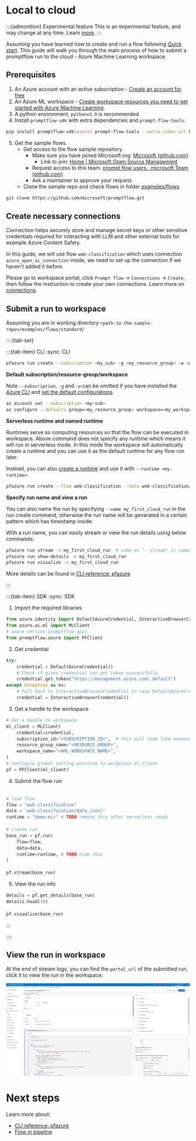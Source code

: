 # Local to cloud

:::{admonition} Experimental feature
This is an experimental feature, and may change at any time. Learn [more](https://aka.ms/azuremlexperimental).
:::

Assuming you have learned how to create and run a flow following [Quick start](../local/quick-start.md). This guide will walk you through the main process of how to submit a promptflow run to the cloud - Azure Machine Learning workspace.

## Prerequisites

1. An Azure account with an active subscription - [Create an account for free](https://azure.microsoft.com/free/?WT.mc_id=A261C142F)
2. An Azure ML workspace - [Create workspace resources you need to get started with Azure Machine Learning](https://learn.microsoft.com/en-us/azure/machine-learning/quickstart-create-resources).
3. A python environment, `python=3.9` is recommended.
4. Install `promptflow-sdk` with extra dependencies and `prompt-flow-tools`.
```sh
pip install promptflow-sdk[azure] prompt-flow-tools --extra-index-url https://azuremlsdktestpypi.azureedge.net/promptflow/
```
5. Get the sample flows. 
   - Get access to the flow sample repository.
        - Make sure you have joined Microsoft org: [Microsoft (github.com)](https://github.com/microsoft)
          - Link to join: [Home | Microsoft Open Source Management](https://repos.opensource.microsoft.com/)
        - Request access to this team: [prompt flow users · microsoft Team (github.com)](https://github.com/orgs/microsoft/teams/prompt-flow-users)
        - Ask a maintainer to approve your request.
    - Clone the sample repo and check flows in folder [examples/flows](https://github.com/microsoft/promptflow/tree/main/examples/flows).
```sh
git clone https://github.com/microsoft/promptflow.git
```

## Create necessary connections
Connection helps securely store and manage secret keys or other sensitive credentials required for interacting with LLM and other external tools for example Azure Content Safety.

In this guide, we will use flow `web-classification` which uses connection `azure_open_ai_connection` inside, we need to set up the connection if we haven't added it before.

Please go to workspace portal, click `Prompt flow` -> `Connections` -> `Create`, then follow the instruction to create your own connections. Learn more on [connections](https://learn.microsoft.com/en-us/azure/machine-learning/prompt-flow/concept-connections?view=azureml-api-2).


## Submit a run to workspace

Assuming you are in working directory `<path-to-the-sample-repo>/examples/flows/standard/`

::::{tab-set}

:::{tab-item} CLI
:sync: CLI

```sh
pfazure run create --subscription <my_sub> -g <my_resource_group> -w <my_workspace> --flow web-classification --data web-classification/data.jsonl --stream 
```

**Default subscription/resource-group/workspace**

Note `--subscription`, `-g` and `-w` can be omitted if you have installed the [Azure CLI](https://learn.microsoft.com/en-us/cli/azure/install-azure-cli) and [set the default configurations](https://learn.microsoft.com/en-us/cli/azure/azure-cli-configuration).

```sh
az account set --subscription <my-sub>
az configure --defaults group=<my_resource_group> workspace=<my_workspace>
```

**Serverless runtime and named runtime**

Runtimes serve as computing resources so that the flow can be executed in workspace. Above command does not specify any runtime which means it will run in serverless mode. In this mode the workspace will automatically create a runtime and you can use it as the default runtime for any flow run later.

Instead, you can also [create a runtime](../../how-to-guides/how-to-create-manage-runtime.md) and use it with `--runtime <my-runtime>`:
```sh
pfazure run create --flow web-classification --data web-classification/data.jsonl --stream --runtime <my-runtime>
```

**Specify run name and view a run**

You can also name the run by specifying `--name my_first_cloud_run` in the run create command, otherwise the run name will be generated in a certain pattern which has timestamp inside.

With a run name, you can easily stream or view the run details using below commands:

```sh
pfazure run stream -n my_first_cloud_run  # same as "--stream" in command "run create"
pfazure run show-details -n my_first_cloud_run
pfazure run visualize -n my_first_cloud_run
```

More details can be found in [CLI reference: pfazure](./cli-command-reference.md)

:::

:::{tab-item} SDK
:sync: SDK

1. Import the required libraries
```python
from azure.identity import DefaultAzureCredential, InteractiveBrowserCredential
from azure.ai.ml import MLClient
# azure version promptflow apis
from promptflow.azure import PFClient
```

2. Get credential
```python
try:
    credential = DefaultAzureCredential()
    # Check if given credential can get token successfully.
    credential.get_token("https://management.azure.com/.default")
except Exception as ex:
    # Fall back to InteractiveBrowserCredential in case DefaultAzureCredential not work
    credential = InteractiveBrowserCredential()
```

3. Get a handle to the workspace
```python
# Get a handle to workspace
ml_client = MLClient(
    credential=credential,
    subscription_id="<SUBSCRIPTION_ID>",  # this will look like xxxxxxxx-xxxx-xxxx-xxxx-xxxxxxxxxxxx
    resource_group_name="<RESOURCE_GROUP>",
    workspace_name="<AML_WORKSPACE_NAME>",
)
# configure global setting pointing to workpsace ml_client
pf = PFClient(ml_client)
```

4. Submit the flow run

```python

# load flow
flow = "web-classification"
data = "web-classification/data.jsonl"
runtime = "demo-mir" # TODO remove this after serverless ready

# create run
base_run = pf.run(
    flow=flow,
    data=data,
    runtime=runtime, # TODO hide this
)

pf.stream(base_run)
```
5. View the run info
```python
details = pf.get_details(base_run)
details.head(10)

pf.visualize(base_run)
```

:::

::::


## View the run in workspace

At the end of stream logs, you can find the `portal_url` of the submitted run, click it to view the run in the workspace.


![c_0](../../media/community/cloud/local-to-cloud-run-webview.png)


# Next steps

Learn more about:
- [CLI reference: pfazure](./cli-command-reference.md)
- [Flow in pipeline](./flow-in-pipeline.md)
